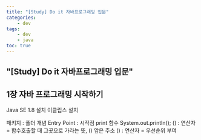 ```yaml
---
title: "[Study] Do it 자바프로그래밍 입문"
categories:
    - dev
tags:
    - dev
    - java
toc: true
---
```

## "[Study] Do it 자바프로그래밍 입문"

## 1장 자바 프로그래밍 시작하기

Java SE 1.8 설치
이클립스 설치

패키지 : 폴더 개념
Entry Point : 시작점
print 함수
System.out.println();
() : 연산자 = 함수호출할 때 그곳으로 가라는 뜻, () 앞은 주소
() : 연산자 = 우선순위 부여



<!--stackedit_data:
eyJoaXN0b3J5IjpbLTE0MzE2Nzk3MjNdfQ==
-->